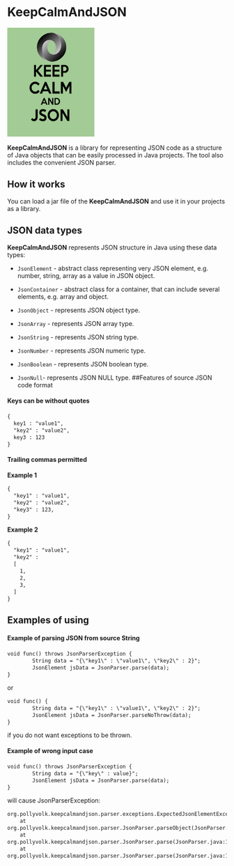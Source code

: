 # KeepCalmAndJSON
<img src="https://raw.githubusercontent.com/pollyvolk/logos/master/KeepCalmAndJSON_logo.png?sanitize=true" width="200" height="250">


**KeepCalmAndJSON** is a library for representing JSON code as a structure of Java objects that can be easily processed in Java projects. 
The tool also includes the convenient JSON parser.

## How it works
You can load a jar file of the **KeepCalmAndJSON** and use it in your projects as a library.

## JSON data types
**KeepCalmAndJSON** represents JSON structure in Java using these data types:
* ``JsonElement`` - abstract class representing very JSON element, e.g. number, string, array as a value in JSON object.

* ``JsonContainer`` - abstract class for a container, that can include several elements, e.g. array and object.

* ``JsonObject`` - represents JSON object type.

* ``JsonArray`` - represents JSON array type.

* ``JsonString`` - represents JSON string type.

* ``JsonNumber`` - represents JSON numeric type.

* ``JsonBoolean`` - represents JSON boolean type.

* `JsonNull`- represents JSON NULL type.
##Features of source JSON code format
#### Keys can be without quotes
```
{
  key1 : "value1",
  "key2" : "value2",
  key3 : 123
}
```

#### Trailing commas permitted

**Example 1**

```
{
  "key1" : "value1",
  "key2" : "value2",
  "key3" : 123,
}
```
**Example 2**
```
{
  "key1" : "value1",
  "key2" : 
  [
    1,
    2,
    3,
  ]
}
```

## Examples of using

#### Example of parsing JSON from source String
```
void func() throws JsonParserException {
        String data = "{\"key1\" : \"value1\", \"key2\" : 2}";
        JsonElement jsData = JsonParser.parse(data);
}
```
or
```
void func() {
        String data = "{\"key1\" : \"value1\", \"key2\" : 2}";
        JsonElement jsData = JsonParser.parseNoThrow(data);
}
```
if you do not want exceptions to be thrown.

#### Example of wrong input case
```
void func() throws JsonParserException {
        String data = "{\"key\" : value}";
        JsonElement jsData = JsonParser.parse(data);
}
```
will cause JsonParserException:
```
org.pollyvolk.keepcalmandjson.parser.exceptions.ExpectedJsonElementException
	at org.pollyvolk.keepcalmandjson.parser.JsonParser.parseObject(JsonParser.java:320)
	at org.pollyvolk.keepcalmandjson.parser.JsonParser.parse(JsonParser.java:170)
	at org.pollyvolk.keepcalmandjson.parser.JsonParser.parse(JsonParser.java:143)
```

